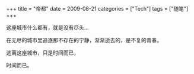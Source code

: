 +++
title = "帝都"
date = 2009-08-21
categories = ["Tech"]
tags = ["随笔"]
+++

这座城市什么都有，就是没有尽头...

在无尽的城市里追逐那不存在的宁静，渐渐逝去的，是不复的青春。

逃离这座城市，只是时间而已，

时间而已。



